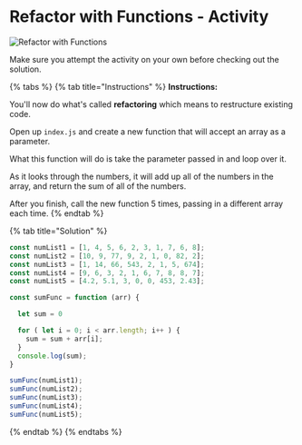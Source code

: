 # Refactor with Functions - Activity

![Refactor with Functions](../../../.gitbook/assets/image%20%2837%29.png)

Make sure you attempt the activity on your own before checking out the solution.

{% tabs %}
{% tab title="Instructions" %}
**Instructions:**

You'll now do what's called **refactoring** which means to restructure existing code.

Open up `index.js` and create a new function that will accept an array as a parameter.

What this function will do is take the parameter passed in and loop over it.

As it looks through the numbers, it will add up all of the numbers in the array, and return the sum of all of the numbers.

After you finish, call the new function 5 times, passing in a different array each time.
{% endtab %}

{% tab title="Solution" %}
```javascript
const numList1 = [1, 4, 5, 6, 2, 3, 1, 7, 6, 8];
const numList2 = [10, 9, 77, 9, 2, 1, 0, 82, 2];
const numList3 = [1, 14, 66, 543, 2, 1, 5, 674];
const numList4 = [9, 6, 3, 2, 1, 6, 7, 8, 8, 7];
const numList5 = [4.2, 5.1, 3, 0, 0, 453, 2.43];

const sumFunc = function (arr) {

  let sum = 0

  for ( let i = 0; i < arr.length; i++ ) {
    sum = sum + arr[i];
  }
  console.log(sum);
}

sumFunc(numList1);
sumFunc(numList2);
sumFunc(numList3);
sumFunc(numList4);
sumFunc(numList5);
```
{% endtab %}
{% endtabs %}

 

